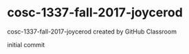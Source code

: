 # cosc-1337-fall-2017-joycerod
cosc-1337-fall-2017-joycerod created by GitHub Classroom

initial commit
